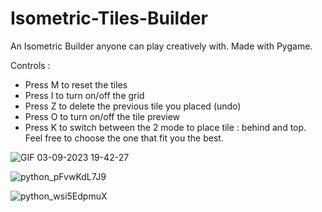 # Isometric-Tiles-Builder
An Isometric Builder anyone can play creatively with.
Made with Pygame.

Controls : 
- Press M to reset the tiles
- Press I to turn on/off the grid
- Press Z to delete the previous tile you placed (undo)
- Press O to turn on/off the tile preview
- Press K to switch between the 2 mode to place tile : behind and top. Feel free to choose the one that fit you the best.

![GIF 03-09-2023 19-42-27](https://github.com/Yohan27x/Isometric-Builder/assets/81105099/9467ae4a-0bfb-4306-9de2-5258fae55f0c)

![python_pFvwKdL7J9](https://github.com/Yohan27x/Isometric-Builder/assets/81105099/a220be19-426d-4046-8bea-7053cf1672e4)

![python_wsi5EdpmuX](https://github.com/Yohan27x/Isometric-Builder/assets/81105099/a3c2ec73-f938-4ae1-8744-0cd8e74c299a)




